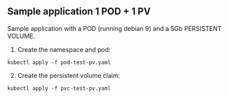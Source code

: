 
## Sample application 1 POD + 1 PV
Sample application with a POD (running debian 9) and a 5Gb PERSISTENT VOLUME. 

1. Create the namespace and pod:
```console
kubectl apply -f pod-test-pv.yaml
```

2. Create the persistent volume claim:
```console
kubectl apply -f pvc-test-pv.yaml
```
